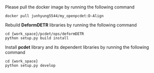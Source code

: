 Please pull the docker image by running the following command
```
docker pull junhyung5544/my_openpcdet:D-Align
```

Rebuild **DeformDETR** libraries by running the following command
```
cd {work_space}/pcdet/ops/deformDETR
python setup.py build install
```

Install **pcdet** library and its dependent libraries by running the following command
```
cd {work_space}
python setup.py develop
```
